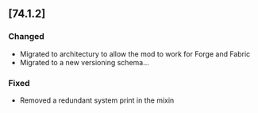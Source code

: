 ## [74.1.2]

### Changed

- Migrated to architectury to allow the mod to work for Forge and Fabric
- Migrated to a new versioning schema...

### Fixed

- Removed a redundant system print in the mixin
